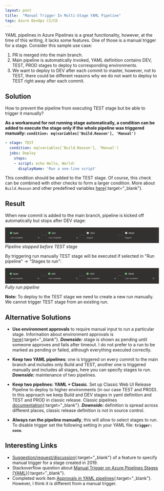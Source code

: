 ```yaml
---
layout: post
title:  "Manual Trigger In Multi-Stage YAML Pipeline"
tags: Azure DevOps CI/CD
---
```


YAML pipelines in Azure Pipelines is a great functionality, however, at the time of this writing, it lacks some features. One of those is a manual trigger for a stage. Consider this sample use case:

1. PR is merged into the main branch.
2. Main pipeline is automatically invoked, YAML definition contains DEV, TEST, PROD stages to deploy to corresponding environments.
3. We want to deploy to DEV after each commit to master, however, not to TEST, there could be different reasons why we do not want to deploy to TEST right away after each commit.

## Solution

How to prevent the pipeline from executing TEST stage but be able to trigger it manually?

**As a workaround for not running stage automatically, a condition can be added to execute the stage only if the whole pipeline was triggered manually: `condition: eq(variables['Build.Reason'], 'Manual')`**

```yaml
- stage: TEST
  condition: eq(variables['Build.Reason'], 'Manual')
  jobs: Deploy
    steps:
    - script: echo Hello, World!
      displayName: 'Run a one-line script'
```

This condition should be added to the TEST stage. Of course, this check can be combined with other checks to form a larger condition. More about `Build.Reason` and other predefined variables [here](https://docs.microsoft.com/en-us/azure/devops/pipelines/build/variables?view=azure-devops&tabs=yaml){:target="_blank"}.

## Result

When new commit is added to the main branch, pipeline is kicked off automatically but stops after DEV stage:

![Image with caption](/assets/img/manual-trigger-in-yaml-azure-pipelines/stopped-pipeline.png "Pipeline stopped before TEST stage")
_Pipeline stopped before TEST stage_

By triggering run manually TEST stage will be executed if selected in  "Run pipeline" → "Stages to run":

![Image with caption](/assets/img/manual-trigger-in-yaml-azure-pipelines/full-pipeline.png "Fully run pipeline")
_Fully run pipeline_


**Note:** To deploy to the TEST stage we need to create a new run manually. We cannot trigger TEST stage from an existing run.


## Alternative Solutions

- **Use environment approvals** to require manual input to run a particular stage. Information about environment approvals is [here](https://docs.microsoft.com/en-us/azure/devops/pipelines/process/approvals?view=azure-devops&tabs=check-pass){:target="_blank"}.
  **_Downside:_** stage is shown as pending until someone approves and fails after timeout. I do not prefer to a run to be marked as pending or failed, although everything executed correctly.

- **Keep two YAML pipelines**: one is triggered on every commit to the main branch and includes only Build and TEST, another one is triggered manually and includes all stages, here you can specify stages to run.
  **_Downside:_** maintenance of two pipelines.

- **Keep two pipelines: YAML + Classic**. Set up Classic Web UI Release Pipeline to deploy to higher environments (in our case TEST and PROD). In this approach we keep Build and DEV stages in yaml definition and TEST and PROD in classic release. Classic pipelines [documentation](https://docs.microsoft.com/en-us/azure/devops/pipelines/release/?view=azure-devops){:target="_blank"}.
  **_Downside:_** definition is spread across different places, classic release definition is not in source control.

- **Always run the pipeline manually**, this will allow to select stages to run.  To disable trigger set the following setting in your YAML file: **`trigger: none`**.


## Interesting Links
- [Suggestion/request/discussion](https://developercommunity.visualstudio.com/idea/629260/specify-manual-stages-in-multi-stage-yaml-pipeline.html){:target="_blank"} of a feature to specify manual trigger for a stage created in 2019.
- Stackoverflow question about [Manual Trigger on Azure Pipelines Stages (YAML)](https://stackoverflow.com/questions/58667596/manual-trigger-on-azure-pipelines-stages-yaml){:target="_blank"}.
- Completed work item [Approvals in YAML pipelines](https://dev.azure.com/mseng/AzureDevOpsRoadmap/_workitems/edit/1510336/){:target="_blank"}. However, I think it is different from a manual trigger.
